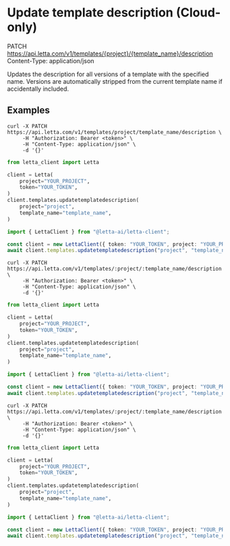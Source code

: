 # Update template description (Cloud-only)

PATCH https://api.letta.com/v1/templates/{project}/{template_name}/description
Content-Type: application/json

Updates the description for all versions of a template with the specified name. Versions are automatically stripped from the current template name if accidentally included.

## Examples

```shell
curl -X PATCH https://api.letta.com/v1/templates/project/template_name/description \
     -H "Authorization: Bearer <token>" \
     -H "Content-Type: application/json" \
     -d '{}'
```

```python
from letta_client import Letta

client = Letta(
    project="YOUR_PROJECT",
    token="YOUR_TOKEN",
)
client.templates.updatetemplatedescription(
    project="project",
    template_name="template_name",
)

```

```typescript
import { LettaClient } from "@letta-ai/letta-client";

const client = new LettaClient({ token: "YOUR_TOKEN", project: "YOUR_PROJECT" });
await client.templates.updatetemplatedescription("project", "template_name");

```

```shell
curl -X PATCH https://api.letta.com/v1/templates/:project/:template_name/description \
     -H "Authorization: Bearer <token>" \
     -H "Content-Type: application/json" \
     -d '{}'
```

```python
from letta_client import Letta

client = Letta(
    project="YOUR_PROJECT",
    token="YOUR_TOKEN",
)
client.templates.updatetemplatedescription(
    project="project",
    template_name="template_name",
)

```

```typescript
import { LettaClient } from "@letta-ai/letta-client";

const client = new LettaClient({ token: "YOUR_TOKEN", project: "YOUR_PROJECT" });
await client.templates.updatetemplatedescription("project", "template_name");

```

```shell
curl -X PATCH https://api.letta.com/v1/templates/:project/:template_name/description \
     -H "Authorization: Bearer <token>" \
     -H "Content-Type: application/json" \
     -d '{}'
```

```python
from letta_client import Letta

client = Letta(
    project="YOUR_PROJECT",
    token="YOUR_TOKEN",
)
client.templates.updatetemplatedescription(
    project="project",
    template_name="template_name",
)

```

```typescript
import { LettaClient } from "@letta-ai/letta-client";

const client = new LettaClient({ token: "YOUR_TOKEN", project: "YOUR_PROJECT" });
await client.templates.updatetemplatedescription("project", "template_name");

```